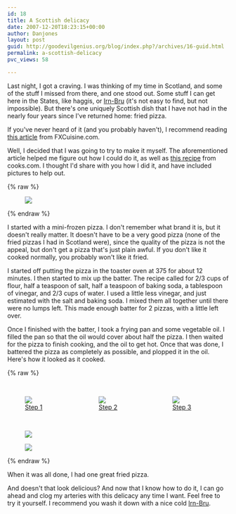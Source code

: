 ```yaml
---
id: 18
title: A Scottish delicacy
date: 2007-12-20T18:23:15+00:00
author: Danjones
layout: post
guid: http://goodevilgenius.org/blog/index.php?/archives/16-guid.html
permalink: a-scottish-delicacy
pvc_views: 58

---
```

<style type="text/css">.max-width-img {max-width: 8rem;}</style>

Last night, I got a craving. I was thinking of my time in Scotland, and some of the stuff I missed from there, and one stood out. Some stuff I can get here in the States, like haggis, or [Irn-Bru](http://www.irn-bru.co.uk/) (it's not easy to find, but not impossible). But there's one uniquely Scottish dish that I have not had in the nearly four years since I've returned home: fried pizza.

If you've never heard of it (and you probably haven't), I recommend reading [this article](http://fxcuisine.com/default.asp?Display=112) from FXCuisine.com.

Well, I decided that I was going to try to make it myself. The aforementioned article helped me figure out how I could do it, as well as [this recipe](http://www.cooks.com/recipe/xi72h16p/fish-and-chips-batter.html) from cooks.com. I thought I'd share with you how I did it, and have included pictures to help out.

{% raw %}
<figure class="left image-wrap max-width-img">
    <a href="https://www.flickr.com/photos/goodevilgenius/2126001076/">
        <img src="https://farm3.static.flickr.com/2390/2126001076_1b84f35c01_m.jpg" />
    </a>
</figure>
{% endraw %}

I started with a mini-frozen pizza. I don't remember what brand it is, but it doesn't really matter. It doesn't have to be a very good pizza (none of the fried pizzas I had in Scotland were), since the quality of the pizza is not the appeal, but don't get a pizza that's just plain awful. If you don't like it cooked normally, you probably won't like it fried.

I started off putting the pizza in the toaster oven at 375 for about 12 minutes. I then started to mix up the batter. The recipe called for 2/3 cups of flour, half a teaspoon of salt, half a teaspoon of baking soda, a tablespoon of vinegar, and 2/3 cups of water. I used a little less vinegar, and just estimated with the salt and baking soda. I mixed them all together until there were no lumps left. This made enough batter for 2 pizzas, with a little left over.

Once I finished with the batter, I took a frying pan and some vegetable oil. I filled the pan so that the oil would cover about half the pizza. I then waited for the pizza to finish cooking, and the oil to get hot. Once that was done, I battered the pizza as completely as possible, and plopped it in the oil. Here's how it looked as it cooked. 


{% raw %}
<div style="clear:both">&nbsp;</div>
<div style="display:flex">
<figure class="image-wrap" style="flex:1">
  <img src="https://farm3.static.flickr.com/2398/2125225653_1326b83950_m.jpg" />
  <figcaption><a href="https://www.flickr.com/photos/goodevilgenius/2125225653/">Step 1</a></figcaption>
</figure>
<figure class="image-wrap" style="flex:1">
  <img src="https://farm3.static.flickr.com/2263/2125226155_462471a5df_m.jpg" />
  <figcaption><a href="https://www.flickr.com/photos/goodevilgenius/2125226155/">Step 2</a></figcaption>
</figure>
<figure class="image-wrap" style="flex:1">
  <img src="https://farm3.static.flickr.com/2092/2125226755_ddd59f3618_m.jpg" />
  <figcaption><a href="https://www.flickr.com/photos/goodevilgenius/2125226755/">Step 3</a></figcaption>
</figure>
</div>
<div style="clear:both">&nbsp;</div>

<figure class="left image-wrap max-width-img">
    <a href="https://www.flickr.com/photos/goodevilgenius/2126003766/">
        <img src="https://farm3.static.flickr.com/2189/2126003766_1bf7700e4f_m.jpg" />
    </a>
</figure>
<figure class="right image-wrap max-width-img">
    <a href="https://www.flickr.com/photos/goodevilgenius/2126004288/">
        <img src="https://farm3.static.flickr.com/2374/2126004288_e8b47d7178_m.jpg" />
    </a>
</figure>
{% endraw %}

When it was all done, I had one great fried pizza.
  
And doesn't that look delicious? And now that I know how to do it, I can go ahead and clog my arteries with this delicacy any time I want. Feel free to try it yourself. I recommend you wash it down with a nice cold [Irn-Bru](http://www.irn-bru-usa.com/).
